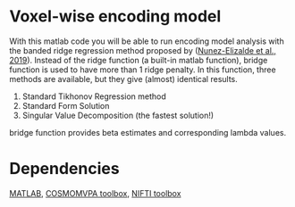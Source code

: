﻿
# Voxel-wise encoding model 
With this matlab code you will be able to run encoding model analysis with the banded ridge regression method proposed by ([Nunez-Elizalde et al., 2019](https://www.sciencedirect.com/science/article/abs/pii/S1053811919302988?via%3Dihub)). 
Instead of the ridge function (a built-in matlab function), bridge function is used to have more than 1 ridge penalty. In this function, three methods are available, but they give (almost) identical results. 
 1. Standard Tikhonov Regression method 
 2. Standard Form Solution 
 3. Singular Value Decomposition (the fastest solution!)
 
bridge function provides beta estimates and corresponding lambda values. 
 # Dependencies
[MATLAB](https://www.mathworks.com/products/matlab.html), [COSMOMVPA toolbox](http://www.cosmomvpa.org/), [NIFTI toolbox](https://www.nitrc.org/projects/nifti/)

